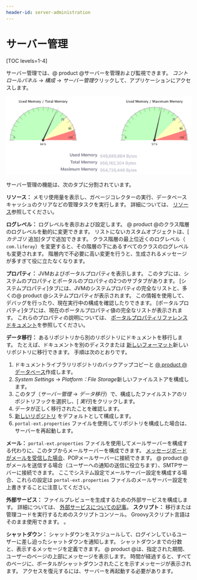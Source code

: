 ```yaml
---
header-id: server-administration
---
```


# サーバー管理

[TOC levels=1-4]

サーバー管理では、@ product @サーバーを管理および監視できます。 *コントロールパネル* → *構成* → *サーバー管理*クリックして、アプリケーションにアクセスします。

![図1：サーバー管理の[リソース]タブには、サーバーのメモリ使用量のグラフが表示されます。](../../../../images/server-admin-memory.png)

サーバー管理の機能は、次のタブに分割されています。

**リソース：** メモリ使用量を表示し、ガベージコレクターの実行、データベースキャッシュのクリアなどの管理タスクを実行します。 詳細については、 [リソース](/docs/7-1/user/-/knowledge_base/u/server-administration-resources)参照してください。

**ログレベル：** ログレベルを表示および設定します。 @ product @のクラス階層のログレベルを動的に変更できます。 リストにないカスタムオブジェクトは、[ *カテゴリ* 追加]タブで追加できます。 クラス階層の最上位近くのログレベル（ `com.liferay`）を変更すると、その階層の下にあるすべてのクラスのログレベルも変更されます。 階層内で不必要に高い変更を行うと、生成されるメッセージが多すぎて役に立たなくなります。

**プロパティ：** JVMおよびポータルプロパティを表示します。 このタブには、システムのプロパティとポータルのプロパティの2つのサブタブがあります。 [システムプロパティ]タブには、JVMのシステムプロパティの完全なリストと、多くの@ product @システムプロパティが表示されます。 この情報を使用して、デバッグを行ったり、現在実行中の構成を確認したりできます。 [ポータルプロパティ]タブには、現在のポータルプロパティ値の完全なリストが表示されます。 これらのプロパティの説明については、 [ポータルプロパティリファレンスドキュメント](@platform-ref@/7.1-latest/propertiesdoc/portal.properties.html)を参照してください。

**データ移行：** あるリポジトリから別のリポジトリにドキュメントを移行します。 たとえば、ドキュメントを別のディスクまたは [新しいフォーマット](/docs/7-1/deploy/-/knowledge_base/d/document-repository-configuration)新しいリポジトリに移行できます。 手順は次のとおりです。

1.  ドキュメントライブラリリポジトリのバックアップコピーと [@ product @データベース](/docs/7-1/deploy/-/knowledge_base/d/backing-up-a-liferay-installation)作成します。
2.  *System Settings* → *Platform：File Storage*新しいファイルストアを構成します。
3.  このタブ（*サーバー管理* → *データ移行*）で、構成したファイルストアのリポジトリフックを選択し、[ *実行*]をクリックします。
4.  データが正しく移行されたことを確認します。
5.  [新しいリポジトリ](/docs/7-1/deploy/-/knowledge_base/d/document-repository-configuration) をデフォルトとして構成します。
6.  `portal-ext.properties` ファイルを使用してリポジトリを構成した場合は、サーバーを再起動します。

**メール：** `portal-ext.properties` ファイルを使用してメールサーバーを構成する代わりに、このタブからメールサーバーを構成できます。 [メッセージボードがメールを受信した場合](/docs/7-1/user/-/knowledge_base/u/user-subscriptions-and-mailing-lists)、POPメールサーバーに接続できます。 @ product @がメールを送信する場合（ユーザーへの通知の送信に役立ちます）、SMTPサーバーに接続できます。 ここでシステム設定でメールサーバー設定を構成する場合、これらの設定は `portal-ext.properties` ファイルのメールサーバー設定を上書きすることに注意してください。

**外部サービス：** ファイルプレビューを生成するための外部サービスを構成します。 詳細については、 [外部サービスについての記事](/docs/7-1/user/-/knowledge_base/u/server-administration-external-services)。
**スクリプト：** 移行または管理コードを実行するためのスクリプトコンソール。 Groovyスクリプト言語はそのまま使用できます。 <!-- See the 
scripting article(/docs/7-1/user/-/knowledge_base/u/using-liferays-script-engine)
for more information and examples on using the scripting console--> 。

**シャットダウン：** シャットダウンをスケジュールして、ログインしているユーザーに差し迫ったシャットダウンを通知します。 シャットダウンまでの分数と、表示するメッセージを定義できます。 @ product @は、指定された期間、ユーザーのページの上部にメッセージを表示します。 時間が経過すると、すべてのページに、ポータルがシャットダウンされたことを示すメッセージが表示されます。 アクセスを復元するには、サーバーを再起動する必要があります。

